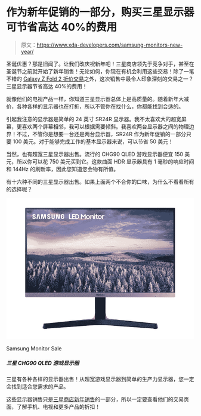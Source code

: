 # 作为新年促销的一部分，购买三星显示器可节省高达 40%的费用

> 原文：<https://www.xda-developers.com/samsung-monitors-new-year/>

圣诞优惠？那是旧闻了。让我们改庆祝新年吧！三星商店领先于竞争对手，甚至在圣诞节之前就开始了新年销售！无论如何，你现在有机会利用这些交易！除了一笔不错的 [Galaxy Z Fold 2 折价交易](https://www.xda-developers.com/best-galaxy-z-fold-2-deals/)之外，这次销售中最令人印象深刻的交易之一？三星显示器节省高达 40%的费用！

就像他们的电视产品一样，你知道三星显示器总体上是高质量的。随着新年大减价，各种各样的显示器也在打折，所以不管你在找什么，你都能找到合适的。

引起我注意的显示器是简单的 24 英寸 SR24R 显示器。我不太喜欢大的超宽屏幕，更喜欢两个屏幕相邻，我可以根据需要倾斜。我喜欢两台显示器之间的物理边界！不过，不管你是想要一台还是两台显示器，SR24R 作为新年促销的一部分只要 100 美元。对于能够完成工作的基本显示器来说，可以节省 50 美元！

当然，也有超宽三星显示器出售。流行的 CHG90 QLED 游戏显示器便宜 150 美元，所以你可以花 750 美元买到它。这款曲面 HDR 显示器具有 1 毫秒的响应时间和 144Hz 的刷新率，因此您知道您会物有所值。

有十六种不同的三星显示器出售。如果上面两个不合你的口味，为什么不看看所有的选择呢？

 <picture>![Samsung has a huge variety of monitors on sale! From ultrawide gaming monitors to simple monitors for productivity, you'll be sure to find something that suits your needs.](img/ff8e9cee3ad3541128aeb1c8232dac28.png)</picture> 

Samsung Monitor Sale

##### 三星 CHG90 QLED 游戏显示器

三星有各种各样的显示器出售！从超宽游戏显示器到简单的生产力显示器，您一定会找到适合您需求的产品。

这些显示器销售只是[三星商店新年销售](https://shop-links.co/1727200874165851825?u1=f9ecd2a1-f0bc-4e54-a909-06179e2469bb)的一部分，所以一定要查看他们的交易页面，了解手机、电视和更多产品的折扣！